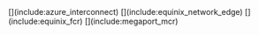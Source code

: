 <if type="azure_interconnect">
[](include:azure_interconnect)
</if>

<if type="equinix_network_edge">
[](include:equinix_network_edge)
</if>

<if type="equinix_fcr">
[](include:equinix_fcr)
</if>

<if type="megaport_mcr">
[](include:megaport_mcr)
</if>